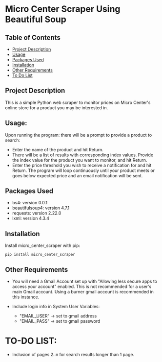 # Micro Center Scraper Using Beautiful Soup

## Table of Contents
* [Project Description](#project-description)
* [Usage](#usage)
* [Packages Used](#packages-used)
* [Installation](#installation)
* [Other Requirements](#other-requirements)
* [To Do List](#to-do-list)

## Project Description
This is a simple Python web scraper to monitor prices on Micro Center's online store for a product you may be interested in.

## Usage:
Upon running the program: there will be a prompt to provide a product to search:

* Enter the name of the product and hit Return.
* There will be a list of results with corresponding index values. Provide the index value for the product you want to monitor, and hit Return.
* Enter the price threshold you wish to receive a notification for and hit Return. The program will loop continuously until your product meets or goes below expected price and an email notification will be sent.

## Packages Used
* bs4: version 0.0.1
* beautifulsoup4: version 4.7.1
* requests: version 2.22.0
* lxml: version 4.3.4

## Installation
Install micro_center_scraper with pip:

```
pip install micro_center_scraper
```

## Other Requirements
* You will need a Gmail Account set up with "Allowing less secure apps to access your account" enabled. This is not recommended for a user's main Gmail account. Using a burner gmail account is recommended in this instance.

* Include login info in System User Variables:
    - "EMAIL_USER" -> set to gmail address
    - "EMAIL_PASS" -> set to gmail password

# TO-DO LIST:
* Inclusion of pages 2..n for search results longer than 1 page.